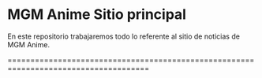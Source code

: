 MGM Anime Sitio principal
========================

En este repositorio trabajaremos todo lo referente al sitio de noticias de MGM Anime.

=====================================================================================